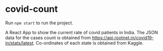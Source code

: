 # covid-count

Run `npm start` to run the project.

A React App to show the current rate of covid patients in India.
The JSON data for the cases count is obtained from https://api.rootnet.in/covid19-in/stats/latest.
Co-ordinates of each state is obtained from Kaggle.